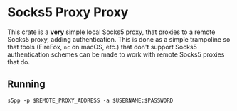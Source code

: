 # Socks5 Proxy Proxy

This crate is a **very** simple local Socks5 proxy, that proxies to a remote
Socks5 proxy, adding authentication. This is done as a simple trampoline so that
tools (FireFox, `nc` on macOS, etc.) that don't support Socks5 authentication
schemes can be made to work with remote Socks5 proxies that do.

## Running

```
s5pp -p $REMOTE_PROXY_ADDRESS -a $USERNAME:$PASSWORD
```
